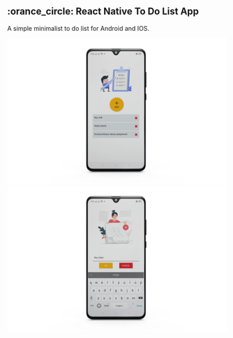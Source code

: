 ## :orance_circle: React Native To Do List App

A simple minimalist to do list for Android and IOS. 

<img src="https://github.com/mwasikz/react-native-to-do-list-app/blob/main/readme_assets/tdl_homepage.png" width="600">
<img src="https://github.com/mwasikz/react-native-to-do-list-app/blob/main/readme_assets/tdl_add_item.png" width="600">
